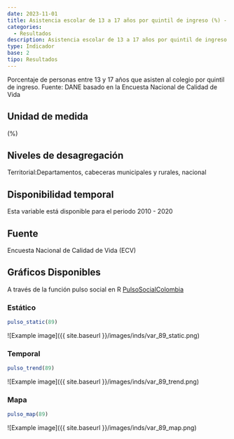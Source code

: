 ```yaml
---
date: 2023-11-01
title: Asistencia escolar de 13 a 17 años por quintil de ingreso (%) - quintil 1 (dpto)
categories:
  - Resultados
description: Asistencia escolar de 13 a 17 años por quintil de ingreso (%) - quintil 1
type: Indicador
base: 2
tipo: Resultados
--- 
```


Porcentaje de personas entre 13 y 17 años que asisten al colegio por quintil de ingreso.
Fuente: DANE basado en la Encuesta Nacional de Calidad de Vida

## Unidad de medida
(%)

## Niveles de desagregación
Territorial:Departamentos, cabeceras municipales y rurales, nacional

## Disponibilidad temporal
Esta variable está disponible para el periodo 2010 - 2020

## Fuente
Encuesta Nacional de Calidad de Vida (ECV)

## Gráficos Disponibles

A través de la función pulso social en R [PulsoSocialColombia](https://github.com/pulsosocialcolombia/PulsoSocialColombia)

### Estático

``` R
pulso_static(89)
```

![Example image]({{ site.baseurl }}/images/inds/var_89_static.png)

### Temporal

``` R
pulso_trend(89)
```

![Example image]({{ site.baseurl }}/images/inds/var_89_trend.png)

### Mapa

``` R
pulso_map(89)
```

![Example image]({{ site.baseurl }}/images/inds/var_89_map.png)